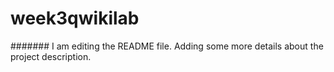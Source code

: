 # week3qwikilab

#######
I am editing the README file. Adding some more details about the project description.
